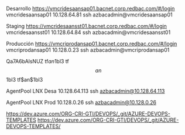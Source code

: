 Desarrollo
https://vmcridesaansap01.bacnet.corp.redbac.com/#/login
vmcridesaansap01
10.128.64.81
ssh azbacadmin@vmcridesaansap01

Staging
https://vmcridesaansst01.bacnet.corp.redbac.com/#/login
vmcridesaansst01
10.128.64.84
ssh azbacadmin@vmcridesaansst01

Producción
https://vmcriprodansap01.bacnet.corp.redbac.com/#/login
vmcriprodansap01
10.128.0.23
ssh azbacadmin@vmcriprodansap01


Qa7A6bAlsNUZ
tf$an$1bl3
tf$$an$$1bl3
tf\$an\$1bl3


AgentPool LNX Desa
10.128.64.113
ssh azbacadmin@10.128.64.113
 
AgentPool LNX Prod
10.128.0.26
ssh azbacadmin@10.128.0.26
 


 https://dev.azure.com/ORG-CRI-GTI/DEVOPS/_git/AZURE-DEVOPS-TEMPLATES
 https://dev.azure.com/ORG-CRI-GTI/DEVOPS/_git/AZURE-DEVOPS-TEMPLATES/